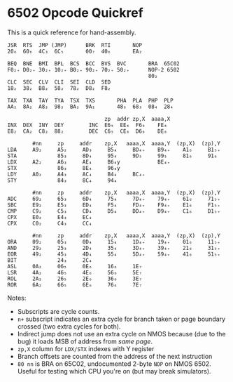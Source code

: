 6502 Opcode Quickref
====================

This is a quick reference for hand-assembly.

    JSR  RTS  JMP (JMP)      BRK  RTI       NOP
    20₆  60₆  4C₃  6C₅       00₇  40₆       EA₂

    BEQ  BNE  BMI  BPL  BCS  BCC  BVS  BVC       BRA  65C02
    F0₂₊ D0₂₊ 30₂₊ 10₂₊ B0₂₊ 90₂₊ 70₂₊ 50₂₊      NOP-2 6502
                                                 80₂
    CLC  SEC  CLV  CLI  SEI  CLD  SED
    18₂  38₂  B8₂  58₂  78₂  D8₂  F8₂

    TAX  TXA  TAY  TYA  TSX  TXS       PHA  PLA  PHP  PLP
    AA₂  8A₂  A8₂  98₂  BA₂  9A₂       48₃  68₃  08₄  28₄

                                   zp  addr zp,X  aaaa,X
    INX  DEX  INY  DEY        INC  E6₅  EE₆  F6₆    FE₆
    E8₂  CA₂  C8₂  88₂        DEC  C6₅  CE₆  D6₆    DE₆

            #nn     zp     addr    zp,X   aaaa,X  aaaa,Y  (zp,X)  (zp),Y
    LDA     A9₂     A5₂     AD₃     B5₄     BD₄₊    B9₄₊    A1₆     B1₅₊
    STA             85₃     8D₄     95₄     9D₅     99₅     81₆     91₆
    LDX     A2₂     A6₃     AE₄     B6₄y            BE₄₊
    STX             86₃     8E₄     96₄y
    LDY     A0₂     A4₃     AC₄     B4₄     BC₄₊
    STY             84₃     8C₄     94₄

            #nn     zp     addr    zp,X   aaaa,X  aaaa,Y  (zp,X)  (zp),Y
    ADC     69₂     65₃     6D₄     75₄     7D₄₊    79₄₊    61₆     71₅₊
    SBC     E9₂     E5₃     ED₄     F5₄     FD₄₊    F9₄₊    E1₆     F1₅₊
    CMP     C9₂     C5₃     CD₄     D5₄     DD₄₊    D9₄₊    C1₆     D1₅₊
    CPX     E0₂     E4₃     EC₄
    CPX     C0₂     C4₃     CC₄

            #nn     zp     addr    zp,X   aaaa,X  aaaa,Y  (zp,X)  (zp),Y
    ORA     09₂     05₃     0D₄     15₄     1D₄₊    19₄₊    01₆     11₅₊
    AND     29₂     25₃     2D₄     35₄     3D₄₊    39₄₊    21₆     31₅₊
    EOR     49₂     45₃     4D₄     55₄     5D₄₊    59₄₊    41₆     51₅₊
    BIT             24₃     2C₄
    ASL     0A₂     06₅     0E₆     16₆     1E₇
    LSR     4A₂     46₅     4E₆     56₆     5E₇
    ROL     2A₂     26₅     2E₆     36₆     3E₇
    ROR     6A₂     66₅     6E₆     76₆     7E₇

Notes:
- Subscripts are cycle counts.
- `n+` subscript indicates an extra cycle for branch taken or page
  boundary crossed (two extra cycles for both).
- Indirect jump does not use an extra cycle on NMOS because (due to
  the bug) it loads MSB of address from _same page_.
- `zp,X` column for `LDX/STX` indexes with Y register
- Branch offsets are counted from the address of the next instruction
- `80 nn` is BRA on 65C02, undocumented 2-byte `NOP` on NMOS 6502.
  Useful for testing which CPU you're on (but may break simulators).

